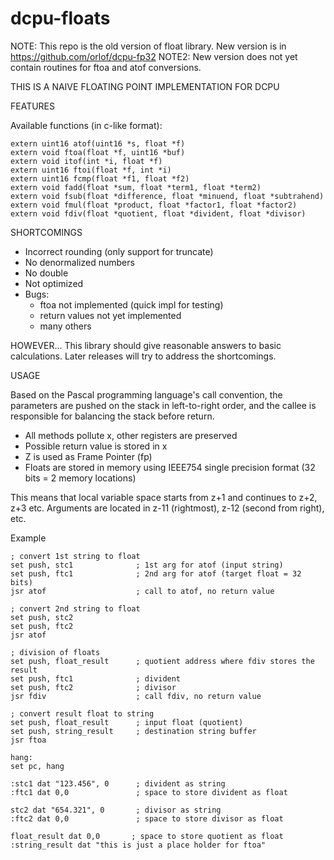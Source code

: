 dcpu-floats
============

NOTE: This repo is the old version of float library. New version is in https://github.com/orlof/dcpu-fp32
NOTE2: New version does not yet contain routines for ftoa and atof conversions.

THIS IS A NAIVE FLOATING POINT IMPLEMENTATION FOR DCPU 

FEATURES

Available functions (in c-like format):
```
extern uint16 atof(uint16 *s, float *f)
extern void ftoa(float *f, uint16 *buf)
extern void itof(int *i, float *f)
extern uint16 ftoi(float *f, int *i)
extern uint16 fcmp(float *f1, float *f2)
extern void fadd(float *sum, float *term1, float *term2)
extern void fsub(float *difference, float *minuend, float *subtrahend)
extern void fmul(float *product, float *factor1, float *factor2)
extern void fdiv(float *quotient, float *divident, float *divisor)
```

SHORTCOMINGS

 - Incorrect rounding (only support for truncate)
 - No denormalized numbers
 - No double
 - Not optimized
 - Bugs:
   - ftoa not implemented (quick impl for testing)
   - return values not yet implemented
   - many others

HOWEVER... 
This library should give reasonable answers to basic calculations.
Later releases will try to address the shortcomings.

USAGE

Based on the Pascal programming language's call convention, 
the parameters are pushed on the stack in left-to-right order, 
and the callee is responsible for balancing the stack before 
return.

 - All methods pollute x, other registers are preserved
 - Possible return value is stored in x
 - Z is used as Frame Pointer (fp)
 - Floats are stored in memory using IEEE754 single precision 
   format (32 bits = 2 memory locations)

This means that local variable space starts from z+1 and continues to
z+2, z+3 etc. Arguments are located in z-11 (rightmost), z-12 
(second from right), etc.

Example

```
; convert 1st string to float
set push, stc1              ; 1st arg for atof (input string)
set push, ftc1              ; 2nd arg for atof (target float = 32 bits)
jsr atof                    ; call to atof, no return value

; convert 2nd string to float
set push, stc2
set push, ftc2 
jsr atof 

; division of floats
set push, float_result      ; quotient address where fdiv stores the result
set push, ftc1              ; divident
set push, ftc2              ; divisor
jsr fdiv                    ; call fdiv, no return value

; convert result float to string
set push, float_result      ; input float (quotient)
set push, string_result     ; destination string buffer
jsr ftoa

hang: 
set pc, hang 

:stc1 dat "123.456", 0      ; divident as string
:ftc1 dat 0,0               ; space to store divident as float

stc2 dat "654.321", 0       ; divisor as string
:ftc2 dat 0,0               ; space to store divisor as float

float_result dat 0,0       ; space to store quotient as float
:string_result dat "this is just a place holder for ftoa"
```
